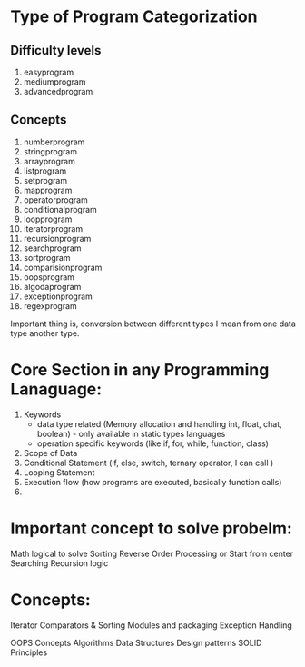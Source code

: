 # Type of Program Categorization

## Difficulty levels
1. easyprogram
2. mediumprogram
3. advancedprogram

## Concepts
1. numberprogram
2. stringprogram
3. arrayprogram
4. listprogram
5. setprogram
6. mapprogram
7. operatorprogram
9. conditionalprogram
10. loopprogram
11. iteratorprogram
12. recursionprogram
13. searchprogram
14. sortprogram
15. comparisionprogram
16. oopsprogram
17. algodaprogram
18. exceptionprogram
19. regexprogram


Important thing is, conversion between different types I mean from one data type another type. 


# Core Section in any Programming Lanaguage:
1. Keywords
   - data type related (Memory allocation and handling int, float, chat, boolean) - only available in static types languages
   - operation specific keywords (like if, for, while, function, class)
2. Scope of Data
3. Conditional Statement (if, else, switch, ternary operator, I can call )
4. Looping Statement
5. Execution flow (how programs are executed, basically function calls)
6. 


# Important concept to solve probelm:
Math logical to solve 
Sorting
Reverse Order Processing or Start from center
Searching
Recursion logic


# Concepts:
Iterator
Comparators & Sorting
Modules and packaging
Exception Handling


OOPS Concepts
Algorithms
Data Structures
Design patterns
SOLID Principles


    